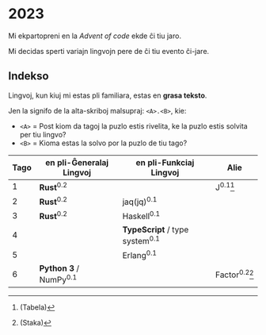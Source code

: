 # 2023

Mi ekpartopreni en la _Advent of code_ ekde ĉi tiu jaro.

Mi decidas sperti variajn lingvojn pere de ĉi tiu evento ĉi-jare.

## Indekso

Lingvoj, kun kiuj mi estas pli familiara, estas en **grasa teksto**.

Jen la signifo de la alta-skriboj malsupraj: `<A>.<B>`, kie:

- `<A>` = Post kiom da tagoj la puzlo estis rivelita, ke la puzlo estis solvita
  per tiu lingvo?
- `<B>` = Kioma estas la solvo por la puzlo de tiu tago?

| Tago | en pli-Ĝeneralaj Lingvoj           | en pli-Funkciaj Lingvoj                    | Alie                         |
| ---- | ---------------------------------- | ------------------------------------------ | ---------------------------- |
| 1    | **Rust**<sup>0.2</sup>             |                                            | J<sup>0.1</sup>[^tabela]     |
| 2    | **Rust**<sup>0.2</sup>             | jaq(jq)<sup>0.1</sup>                      |                              |
| 3    | **Rust**<sup>0.2</sup>             | Haskell<sup>0.1</sup>                      |                              |
| 4    |                                    | **TypeScript** / type system<sup>0.1</sup> |                              |
| 5    |                                    | Erlang<sup>0.1</sup>                       |                              |
| 6    | **Python 3** / NumPy<sup>0.1</sup> |                                            | Factor<sup>0.2</sup>[^staka] |

[^tabela]: (Tabela)

[^staka]: (Staka)
